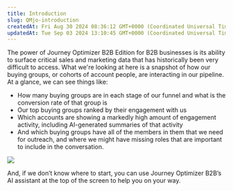 ```yaml
---
title: Introduction
slug: QMjo-introduction
createdAt: Fri Aug 30 2024 08:36:12 GMT+0000 (Coordinated Universal Time)
updatedAt: Tue Sep 03 2024 13:10:45 GMT+0000 (Coordinated Universal Time)
---
```


The power of Journey Optimizer B2B Edition for B2B businesses is its ability to surface critical sales and marketing data that has historically been very difficult to access. What we're looking at here is a snapshot of how our buying groups, or cohorts of account people, are interacting in our pipeline. At a glance, we can see things like:

- How many buying groups are in each stage of our funnel and what is the conversion rate of that group is
- Our top buying groups ranked by their engagement with us
- Which accounts are showing a markedly high amount of engagement activity, including AI-generated summaries of that activity
- And which buying groups have all of the members in them that we need for outreach, and where we might have missing roles that are important to include in the conversation.

![](../../assets/8hU5JpyXKrNlqWx5_9wTg_image.png)

And, if we don’t know where to start, you can use Journey Optimizer B2B’s AI assistant at the top of the screen to help you on your way.
